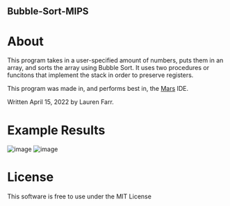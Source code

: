 ## Bubble-Sort-MIPS

# About
This program takes in a user-specified amount of numbers, puts them in an array, and sorts the array using Bubble Sort. It uses two procedures or funcitons that implement the stack in order to preserve registers. 

This program was made in, and performs best in, the [Mars](https://courses.missouristate.edu/KenVollmar/MARS/) IDE.

Written April 15, 2022 by Lauren Farr.

# Example Results
![image](https://user-images.githubusercontent.com/93503788/179890623-05f020a5-08fc-4367-b0f1-f5587ff96374.png)
![image](https://user-images.githubusercontent.com/93503788/179890661-75a289b4-d381-4198-8a22-b6d0ea50c3d9.png)

# License
This software is free to use under the MIT License
